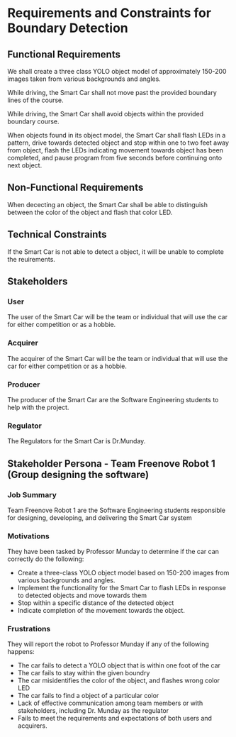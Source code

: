 # **Requirements and Constraints for Boundary Detection**



## **Functional Requirements**
We shall create a three class YOLO object model of approximately 150-200 images taken from various backgrounds and angles.

While driving, the Smart Car shall not move past the provided boundary lines of the course.

While driving, the Smart Car shall avoid objects within the provided boundary course.

When objects found in its object model, the Smart Car shall flash LEDs in a pattern, drive towards detected object and stop within one to two feet away from object, flash the LEDs indicating movement towards object has been completed, and pause program from five seconds before continuing onto next object.

## **Non-Functional Requirements**

When dececting an object, the Smart Car shall be able to distinguish between the color of the object and flash that color LED.


## **Technical Constraints**

If the Smart Car is not able to detect a object, it will be unable to complete the reuirements.



## **Stakeholders**

### **User**
The user of the Smart Car will be the team or individual that will use the car for either competition or as a hobbie.
### **Acquirer**
The acquirer of the Smart Car will be the team or individual that will use the car for either competition or as a hobbie.
### **Producer**
The producer of the Smart Car are the Software Engineering students to help with the project.
### **Regulator**
The Regulators for the Smart Car is Dr.Munday.

## Stakeholder Persona - Team Freenove Robot 1 (Group designing the software)
### Job Summary
Team Freenove Robot 1 are the Software Engineering students responsible for designing, developing, and delivering the Smart Car system

### Motivations
They have been tasked by Professor Munday to determine if the car can correctly do the following: 
- Create a three-class YOLO object model based on 150-200 images from various backgrounds and angles.
- Implement the functionality for the Smart Car to flash LEDs in response to detected objects and move towards them
- Stop within a specific distance of the detected object
- Indicate completion of the movement towards the object.

### Frustrations
They will report the robot to Professor Munday if any of the following happens:
- The car fails to detect a YOLO object that is within one foot of the car
- The car fails to stay within the given boundry
- The car misidentifies the color of the object, and flashes wrong color LED
- The car fails to find a object of a particular color
- Lack of effective communication among team members or with stakeholders, including Dr. Munday as the regulator
- Fails to meet the requirements and expectations of both users and acquirers.
